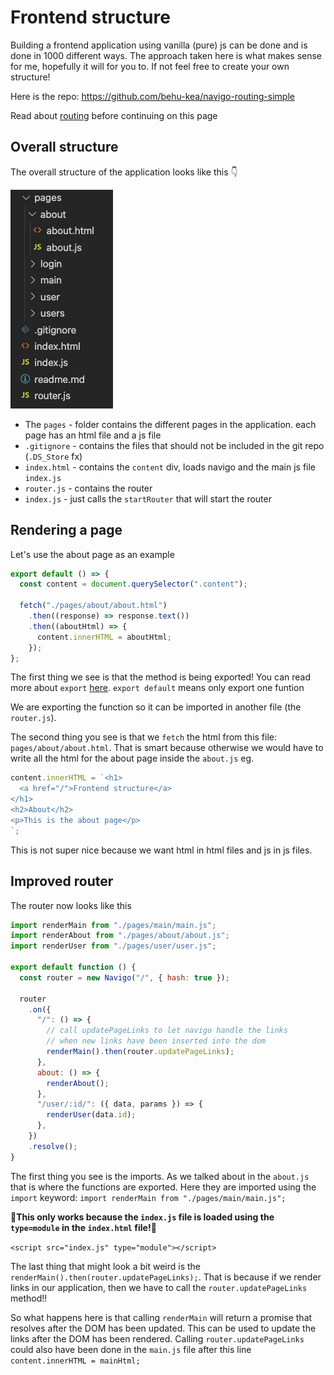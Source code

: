 # Frontend structure

Building a frontend application using vanilla (pure) js can be done and is done in 1000 different ways. The approach taken here is what makes sense for me, hopefully it will for you to. If not feel free to create your own structure!

Here is the repo: https://github.com/behu-kea/navigo-routing-simple

Read about [routing](routing.md) before continuing on this page



## Overall structure

The overall structure of the application looks like this 👇

![Overall structure](../../assets/structure-overall.png)

- The `pages` - folder contains the different pages in the application. each page has an html file and a js file
- `.gitignore` - contains the files that should not be included in the git repo (`.DS_Store` fx)
- `index.html` - contains the `content` div, loads navigo and the main js file `index.js`
- `router.js` - contains the router
- `index.js` - just calls the `startRouter` that will start the router



## Rendering a page

Let's use the about page as an example

```javascript
export default () => {
  const content = document.querySelector(".content");

  fetch("./pages/about/about.html")
    .then((response) => response.text())
    .then((aboutHtml) => {
      content.innerHTML = aboutHtml;
    });
};
```

The first thing we see is that the method is being exported! You can read more about `export` [here](https://developer.mozilla.org/en-US/docs/Web/JavaScript/Guide/Modules#exporting_module_features). `export default` means only export one funtion

We are exporting the function so it can be imported in another file (the `router.js`).

The second thing you see is that we `fetch` the html from this file: `pages/about/about.html`. That is smart because otherwise we would have to write all the html for the about page inside the `about.js` eg. 

```javascript
content.innerHTML = `<h1>
  <a href="/">Frontend structure</a>
</h1>
<h2>About</h2>
<p>This is the about page</p>
`;
```

This is not super nice because we want html in html files and js in js files. 



## Improved router

The router now looks like this

```javascript
import renderMain from "./pages/main/main.js";
import renderAbout from "./pages/about/about.js";
import renderUser from "./pages/user/user.js";

export default function () {
  const router = new Navigo("/", { hash: true });

  router
    .on({
      "/": () => {
        // call updatePageLinks to let navigo handle the links
        // when new links have been inserted into the dom
        renderMain().then(router.updatePageLinks);
      },
      about: () => {
        renderAbout();
      },
      "/user/:id/": ({ data, params }) => {
        renderUser(data.id);
      },
    })
    .resolve();
}
```

The first thing you see is the imports. As we talked about in the `about.js` that is where the functions are exported. Here they are imported using the `import` keyword: `import renderMain from "./pages/main/main.js";`

🚨**This only works because the `index.js` file is loaded using the `type=module` in the `index.html` file!**🚨

`<script src="index.js" type="module"></script>`



The last thing that might look a bit weird is the `renderMain().then(router.updatePageLinks);`. That is because if we render links in our application, then we have to call the `router.updatePageLinks` method!! 

So what happens here is that calling `renderMain` will return a promise that resolves after the DOM has been updated. This can be used to update the links after the DOM has been rendered. Calling `router.updatePageLinks` could also have been done in the `main.js` file after this line `content.innerHTML = mainHtml;`


